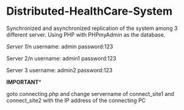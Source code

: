 # Distributed-HealthCare-System
Synchronized and asynchronized replication of the system among 3 different server. Using PHP with PHPmyAdmin as the database.

*Server 1*/n
username: admin
password:123

Server 2/n
username: admin1
password:123

Server 3
username: admin2
password:123



****IMPORTANT*****

goto connecting.php and change servername of connect_site1 and connect_site2 with the IP address of the connecting PC
